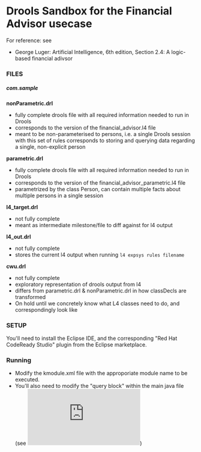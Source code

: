 # Drools Sandbox for the Financial Advisor usecase

For reference: see 
- George Luger: Artificial Intelligence, 6th edition, Section 2.4: A logic-based financial adivsor


### FILES

##### com.sample

<b>nonParametric.drl</b>
- fully complete drools file with all required information needed to run in Drools
- corresponds to the version of the financial_advisor.l4 file
- meant to be non-parameterised to persons, i.e. a single Drools session with this set of rules corresponds to storing and querying data regarding a single, non-explicit person


<b>parametric.drl</b>
- fully complete drools file with all required information needed to run in Drools
- corresponds to the version of the financial_advisor_parametric.l4 file
- parametrized by the class Person, can contain multiple facts about multiple persons in a single session

<b>l4_target.drl</b>
- not fully complete
- meant as intermediate milestone/file to diff against for l4 output

<b>l4_out.drl</b>
- not fully complete
- stores the current l4 output when running `l4 expsys rules filename`

<b>cwu.drl</b>
- not fully complete
- exploratory representation of drools output from l4
- differs from parametric.drl & nonParametric.drl in how classDecls are transformed
- On hold until we concretely know what L4 classes need to do, and correspondingly look like



### SETUP

You'll need to install the Eclipse IDE, and the corresponding "Red Hat CodeReady Studio" plugin from the Eclipse marketplace.


### Running

- Modify the kmodule.xml file with the approporiate module name to be executed.
- You'll also need to modify the "query block" within the main java file (see ![here](https://docs.drools.org/7.63.0.Final/drools-docs/html_single/index.html#drl-queries-con_drl-rules))
